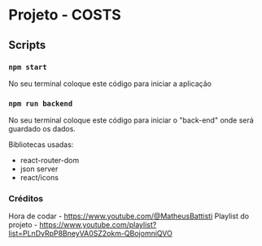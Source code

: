 # Projeto - COSTS 

## Scripts

### `npm start`
No seu terminal coloque este código para iniciar a aplicação

### `npm run backend`
No seu terminal coloque este código para iniciar o "back-end" onde será guardado os dados.

Bibliotecas usadas: 
- react-router-dom 
- json server
- react/icons

### Créditos
Hora de codar - https://www.youtube.com/@MatheusBattisti
Playlist do projeto - https://www.youtube.com/playlist?list=PLnDvRpP8BneyVA0SZ2okm-QBojomniQVO
